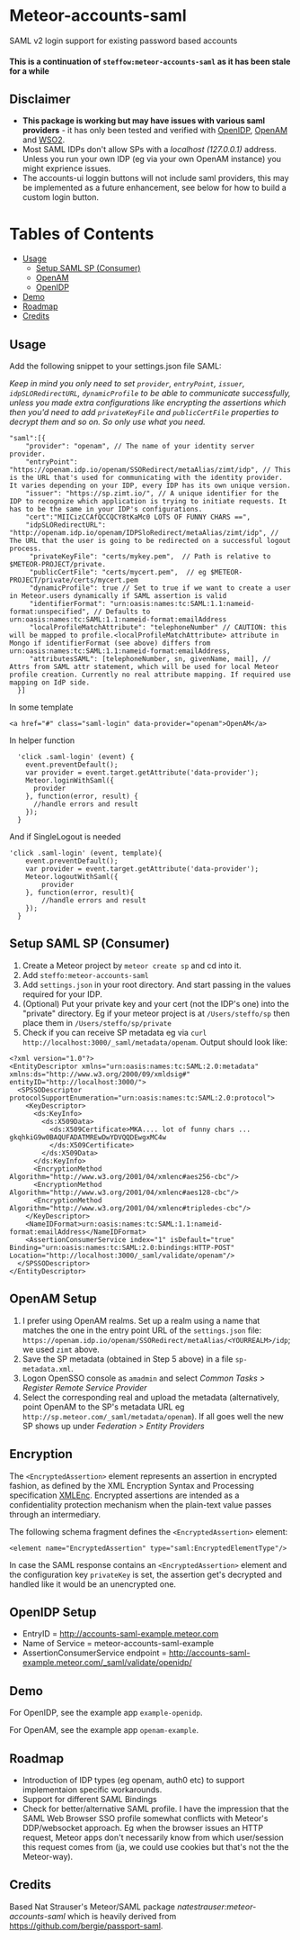 Meteor-accounts-saml
==================

SAML v2 login support for existing password based accounts
#### This is a continuation of `steffow:meteor-accounts-saml` as it has been stale for a while

Disclaimer
------

* **This package is working but may have issues with various saml providers** - it has only been tested and verified with [OpenIDP](https://openidp.feide.no/), [OpenAM](https://www.forgerock.org/openam) and [WSO2](https://docs.wso2.com/display/IS541).
* Most SAML IDPs don't allow SPs with a _localhost (127.0.0.1)_  address. Unless you run your own IDP (eg via your own OpenAM instance) you might exprience issues.
* The accounts-ui loggin buttons will not include saml providers, this may be implemented as a future enhancement, see below for how to build a custom login button.


Tables of Contents
======

* [Usage](#usage)
  * [Setup SAML SP (Consumer)](#setup-saml-sp-consumer)
  * [OpenAM](#openam-setup)
  * [OpenIDP](#openidp-setup)
* [Demo](#demo)
* [Roadmap](#roadmap)
* [Credits](#credits)

## Usage

Add the following snippet to your settings.json file SAML:

_Keep in mind you only need to set `provider`, `entryPoint`, `issuer`, `idpSLORedirectURL`, `dynamicProfile` to be able to communicate successfully, unless you made extra configurations like encrypting the assertions which then you'd need to add `privateKeyFile` and `publicCertFile` properties to decrypt them and so on. So only use what you need._


```
"saml":[{
    "provider": "openam", // The name of your identity server provider.
    "entryPoint": "https://openam.idp.io/openam/SSORedirect/metaAlias/zimt/idp", // This is the URL that's used for communicating with the identity provider. It varies depending on your IDP, every IDP has its own unique version.
    "issuer": "https://sp.zimt.io/", // A unique identifier for the IDP to recognize which application is trying to initiate requests. It has to be the same in your IDP's configurations.
    "cert":"MIICizCCAfQCCQCY8tKaMc0 LOTS OF FUNNY CHARS ==",
    "idpSLORedirectURL": "http://openam.idp.io/openam/IDPSloRedirect/metaAlias/zimt/idp", // The URL that the user is going to be redirected on a successful logout process.
     "privateKeyFile": "certs/mykey.pem",  // Path is relative to $METEOR-PROJECT/private.
     "publicCertFile": "certs/mycert.pem",  // eg $METEOR-PROJECT/private/certs/mycert.pem
     "dynamicProfile": true // Set to true if we want to create a user in Meteor.users dynamically if SAML assertion is valid
     "identifierFormat": "urn:oasis:names:tc:SAML:1.1:nameid-format:unspecified", // Defaults to urn:oasis:names:tc:SAML:1.1:nameid-format:emailAddress
     "localProfileMatchAttribute": "telephoneNumber" // CAUTION: this will be mapped to profile.<localProfileMatchAttribute> attribute in Mongo if identifierFormat (see above) differs from urn:oasis:names:tc:SAML:1.1:nameid-format:emailAddress,
     "attributesSAML": [telephoneNumber, sn, givenName, mail], // Attrs from SAML attr statement, which will be used for local Meteor profile creation. Currently no real attribute mapping. If required use mapping on IdP side.
  }]

```

In some template

```
<a href="#" class="saml-login" data-provider="openam">OpenAM</a>
```

In helper function

```
  'click .saml-login' (event) {
    event.preventDefault();
    var provider = event.target.getAttribute('data-provider');
    Meteor.loginWithSaml({
      provider
    }, function(error, result) {
      //handle errors and result
    });
  }
```

And if SingleLogout is needed

```
'click .saml-login' (event, template){
    event.preventDefault();
    var provider = event.target.getAttribute('data-provider');
    Meteor.logoutWithSaml({
	    provider
	}, function(error, result){
		//handle errors and result
    });
  }
```

## Setup SAML SP (Consumer)

1. Create a Meteor project by `meteor create sp` and cd into it.
2. Add `steffo:meteor-accounts-saml`
3. Add `settings.json` in your root directory. And start passing in the values required for your IDP.
4. (Optional) Put your private key and your cert (not the IDP's one) into the "private" directory. Eg if your meteor project is at `/Users/steffo/sp` then place them in `/Users/steffo/sp/private`
5. Check if you can receive SP metadata eg via `curl http://localhost:3000/_saml/metadata/openam`. Output should look like:

```
<?xml version="1.0"?>
<EntityDescriptor xmlns="urn:oasis:names:tc:SAML:2.0:metadata" xmlns:ds="http://www.w3.org/2000/09/xmldsig#" entityID="http://localhost:3000/">
  <SPSSODescriptor protocolSupportEnumeration="urn:oasis:names:tc:SAML:2.0:protocol">
    <KeyDescriptor>
      <ds:KeyInfo>
        <ds:X509Data>
          <ds:X509Certificate>MKA.... lot of funny chars ... gkqhkiG9w0BAQUFADATMREwDwYDVQQDEwgxMC4w
		  </ds:X509Certificate>
        </ds:X509Data>
      </ds:KeyInfo>
      <EncryptionMethod Algorithm="http://www.w3.org/2001/04/xmlenc#aes256-cbc"/>
      <EncryptionMethod Algorithm="http://www.w3.org/2001/04/xmlenc#aes128-cbc"/>
      <EncryptionMethod Algorithm="http://www.w3.org/2001/04/xmlenc#tripledes-cbc"/>
    </KeyDescriptor>
    <NameIDFormat>urn:oasis:names:tc:SAML:1.1:nameid-format:emailAddress</NameIDFormat>
    <AssertionConsumerService index="1" isDefault="true" Binding="urn:oasis:names:tc:SAML:2.0:bindings:HTTP-POST" Location="http://localhost:3000/_saml/validate/openam"/>
  </SPSSODescriptor>
</EntityDescriptor>
  ```

## OpenAM Setup

1. I prefer using OpenAM realms. Set up a realm using a name that matches the one in the entry point URL of the `settings.json` file: `https://openam.idp.io/openam/SSORedirect/metaAlias/<YOURREALM>/idp`; we used `zimt` above.
2. Save the SP metadata (obtained in Step 5 above) in a file `sp-metadata.xml`.
3. Logon OpenSSO console as `amadmin` and select _Common Tasks > Register Remote Service Provider_
4. Select the corresponding real and upload the metadata (alternatively, point OpenAM to the SP's metadata URL eg `http://sp.meteor.com/_saml/metadata/openam`). If all goes well the new SP shows up under _Federation > Entity Providers_

## Encryption
The `<EncryptedAssertion>` element represents an assertion in encrypted fashion, as defined by the XML Encryption Syntax and Processing specification [XMLEnc](http://www.w3.org/TR/2002/REC-xmlenc-core-20021210/). Encrypted assertions are intended as a confidentiality protection mechanism when the plain-text value passes through an intermediary. 

The following schema fragment defines the `<EncryptedAssertion>` element: 
```
<element name="EncryptedAssertion" type="saml:EncryptedElementType"/>
```
In case the SAML response contains an `<EncryptedAssertion>` element and the configuration key `privateKey` is set, the assertion get's decrypted and handled like it would be an unencrypted one.

## OpenIDP Setup
- EntryID = http://accounts-saml-example.meteor.com
- Name of Service = meteor-accounts-saml-example
- AssertionConsumerService endpoint = http://accounts-saml-example.meteor.com/_saml/validate/openidp/

## Demo

For OpenIDP, see the example app `example-openidp`.

For OpenAM, see the example app `openam-example`.

## Roadmap
* Introduction of IDP types (eg openam, auth0 etc) to support implementaion specific workarounds.
* Support for different SAML Bindings
* Check for better/alternative SAML profile. I have the impression that the SAML Web Browser SSO profile somewhat conflicts with Meteor's DDP/websocket approach. Eg when the browser issues an HTTP request, Meteor apps don't necessarily know from which user/session this request comes from (ja, we could use cookies but that's not the the Meteor-way).

## Credits
Based Nat Strauser's Meteor/SAML package _natestrauser:meteor-accounts-saml_ which is
heavily derived from https://github.com/bergie/passport-saml.
